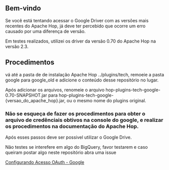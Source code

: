 ## Bem-vindo

Se você está tentando acessar o Google Driver com as versões mais recentes do Apache Hop, já deve ter percebido que ocorre um erro causado por uma diferença de versão.

Em testes realizados, utilizei os driver da versão 0.70 do Apache Hop na versão 2.3.

## Procedimentos

vá até a pasta de de instalação Apache Hop ../plugins/tech, remoeie a pasta google para google_old e adicione o conteúdo desse repositório no lugar.

Após adicionar os arquivos, renomeie o arquivo hop-plugins-tech-google-0.70-SNAPSHOT.jar para  hop-plugins-tech-google-{versao_do_apache_hop}.jar, ou o mesmo nome do plugins original.

### Não se esqueça de fazer os procedimentos para obter o arquivo de credênciais obtivos na console do google, e realizar os procedimentos na documentação do Apache Hop.

Após esses passos deve ser possivel utilizar o Google Drive.

Não testes se interefere em algo do BigQuery, favor testarem e caso queiram postar algo neste repositório abra uma issue

[Configurando Acesso OAuth - Google](https://www.youtube.com/watch?v=XLsXGTh6uOU)